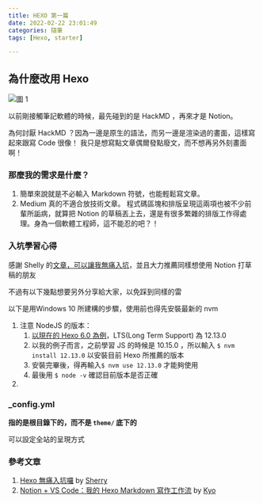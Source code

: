 ```yaml
---
title: HEXO 第一篇
date: 2022-02-22 23:01:49
categories: 隨筆
tags: [Hexo, starter]

---
```


## 為什麼改用 Hexo

![圖 1](https://i.imgur.com/gNM4kMT.jpg)  

以前剛接觸筆記軟體的時候，最先碰到的是 HackMD ，再來才是 Notion。

為何討厭 HackMD ？因為一邊是原生的語法，而另一邊是渲染過的畫面，這樣寫起來跟寫 Code 很像！
我只是想寫點文章偶爾發點廢文，而不想再另外刻畫面啊！

### 那麼我的需求是什麼？

1. 簡單來說就是不必輸入 Markdown 符號，也能輕鬆寫文章。
2. Medium 真的不適合放技術文章。
程式碼區塊和排版呈現這兩項也被不少前輩所詬病，就算把 Notion 的草稿丟上去，還是有很多繁雜的排版工作得處理。身為一個軟體工程師，這不能忍的吧？！

### 入坑學習心得

感謝 Shelly 的[文章，可以讓我無痛入坑](https://icaughtacode-hexo-blog.netlify.app/2021/12/01/hexo%20%E7%84%A1%E7%97%9B%E5%85%A5%E5%9D%91%E5%9B%89/)，並且大力推薦同樣想使用 Notion 打草稿的朋友

不過有以下幾點想要另外分享給大家，以免踩到同樣的雷

以下是用Windows 10 所建構的步驟，使用前也得先安裝最新的 nvm

1. 注意 NodeJS 的版本：
    1. [以現在的 Hexo 6.0 為例](https://hexo.io/zh-tw/docs/#Minimum-required-Node-js-version)，LTS(Long Term Support) 為 12.13.0
    2. 以我的例子而言，之前學習 JS 的時候是 10.15.0 ，所以輸入  `$ nvm install 12.13.0` 以安裝目前 Hexo 所推薦的版本
    3. 安裝完畢後，得再輸入`$ nvm use 12.13.0` 才能夠使用
    4. 最後用 `$ node -v` 確認目前版本是否正確
2.

### **_config.yml**

**指的是根目錄下的，而不是 `theme/` 底下的**

可以設定全站的呈現方式

### 參考文章

1. [Hexo 無痛入坑囉](https://icaughtacode-hexo-blog.netlify.app/2021/12/01/hexo%20%E7%84%A1%E7%97%9B%E5%85%A5%E5%9D%91%E5%9B%89/) by [Sherry](https://icaughtacode-hexo-blog.netlify.app/about/)
2. [Notion + VS Code：我的 Hexo Markdown 寫作工作流](https://blog.kyomind.tw/my-markdown-writing-flow/) by [Kyo](https://blog.kyomind.tw/)
